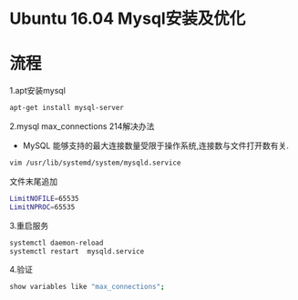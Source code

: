 # Ubuntu 16.04 Mysql安装及优化

# 流程
1.apt安装mysql
```bash
apt-get install mysql-server
```
2.mysql max_connections 214解决办法
* MySQL 能够支持的最大连接数量受限于操作系统,连接数与文件打开数有关.
```bash
vim /usr/lib/systemd/system/mysqld.service
```
文件末尾追加
```bash
LimitNOFILE=65535
LimitNPROC=65535
```
3.重启服务
```bash
systemctl daemon-reload
systemctl restart  mysqld.service
```
4.验证
```bash
show variables like "max_connections";
```



